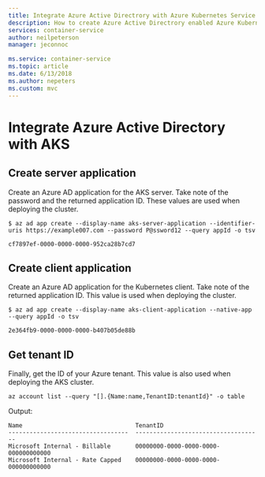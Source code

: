 ```yaml
---
title: Integrate Azure Active Directrory with Azure Kubernetes Service
description: How to create Azure Active Directrory enabled Azure Kubernetes Service clusters.
services: container-service
author: neilpeterson
manager: jeconnoc

ms.service: container-service
ms.topic: article
ms.date: 6/13/2018
ms.author: nepeters
ms.custom: mvc
---
```


# Integrate Azure Active Directory with AKS

## Create server application

Create an Azure AD application for the AKS server. Take note of the password and the returned application ID. These values are used when deploying the cluster.

```azurecli
$ az ad app create --display-name aks-server-application --identifier-uris https://example007.com --password P@ssword12 --query appId -o tsv

cf7897ef-0000-0000-0000-952ca28b7cd7
```

## Create client application

Create an Azure AD application for the Kubernetes client. Take note of the returned application ID. This value is used when deploying the cluster.

```azurecli
$ az ad app create --display-name aks-client-application --native-app --query appId -o tsv

2e364fb9-0000-0000-0000-b407b05de88b
```

## Get tenant ID

Finally, get the ID of your Azure tenant. This value is also used when deploying the AKS cluster.

```azurecli
az account list --query "[].{Name:name,TenantID:tenantId}" -o table
```

Output:

```
Name                                TenantID
----------------------------------  ------------------------------------
Microsoft Internal - Billable       00000000-0000-0000-0000-000000000000
Microsoft Internal - Rate Capped    00000000-0000-0000-0000-000000000000
```
